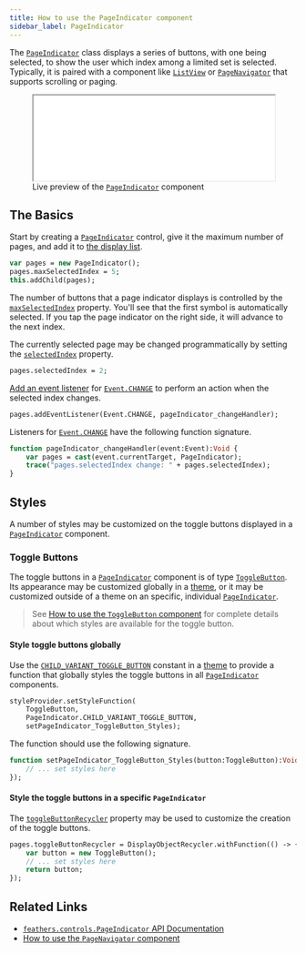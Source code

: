```yaml
---
title: How to use the PageIndicator component
sidebar_label: PageIndicator
---
```


The [`PageIndicator`](https://api.feathersui.com/current/feathers/controls/PageIndicator.html) class displays a series of buttons, with one being selected, to show the user which index among a limited set is selected. Typically, it is paired with a component like [`ListView`](./list-view.md) or [`PageNavigator`](./page-navigator.md) that supports scrolling or paging.

<figure>
<iframe src="/learn/haxe-openfl/samples/page-indicator.html" width="100%" height="150"></iframe>
<figcaption>Live preview of the <a href="https://api.feathersui.com/current/feathers/controls/PageIndicator.html"><code>PageIndicator</code></a> component</figcaption>
</figure>

## The Basics

Start by creating a [`PageIndicator`](https://api.feathersui.com/current/feathers/controls/PageIndicator.html) control, give it the maximum number of pages, and add it to [the display list](https://books.openfl.org/openfl-developers-guide/display-programming/basics-of-display-programming.html).

```hx
var pages = new PageIndicator();
pages.maxSelectedIndex = 5;
this.addChild(pages);
```

The number of buttons that a page indicator displays is controlled by the [`maxSelectedIndex`](https://api.feathersui.com/current/feathers/controls/PageIndicator.html#maxSelectedIndex) property. You'll see that the first symbol is automatically selected. If you tap the page indicator on the right side, it will advance to the next index.

The currently selected page may be changed programmatically by setting the [`selectedIndex`](https://api.feathersui.com/current/feathers/controls/PageIndicator.html#selectedIndex) property.

```hx
pages.selectedIndex = 2;
```

[Add an event listener](https://books.openfl.org/openfl-developers-guide/handling-events/basics-of-handling-events.html) for [`Event.CHANGE`](https://api.openfl.org/openfl/events/Event.html#CHANGE) to perform an action when the selected index changes.

```hx
pages.addEventListener(Event.CHANGE, pageIndicator_changeHandler);
```

Listeners for [`Event.CHANGE`](https://api.openfl.org/openfl/events/Event.html#CHANGE) have the following function signature.

```hx
function pageIndicator_changeHandler(event:Event):Void {
    var pages = cast(event.currentTarget, PageIndicator);
    trace("pages.selectedIndex change: " + pages.selectedIndex);
}
```

## Styles

A number of styles may be customized on the toggle buttons displayed in a [`PageIndicator`](https://api.feathersui.com/current/feathers/controls/PageIndicator.html) component.

### Toggle Buttons

The toggle buttons in a [`PageIndicator`](https://api.feathersui.com/current/feathers/controls/PageIndicator.html) component is of type [`ToggleButton`](./toggle-button.md). Its appearance may be customized globally in a [theme](./themes.md), or it may be customized outside of a theme on an specific, individual [`PageIndicator`](https://api.feathersui.com/current/feathers/controls/PageIndicator.html).

> See [How to use the `ToggleButton` component](./toggle-button.md#styles) for complete details about which styles are available for the toggle button.

#### Style toggle buttons globally

Use the [`CHILD_VARIANT_TOGGLE_BUTTON`](https://api.feathersui.com/current/feathers/controls/PageIndicator.html#CHILD_VARIANT_TOGGLE_BUTTON) constant in a [theme](./themes.md) to provide a function that globally styles the toggle buttons in all [`PageIndicator`](https://api.feathersui.com/current/feathers/controls/PageIndicator.html) components.

```hx
styleProvider.setStyleFunction(
    ToggleButton,
    PageIndicator.CHILD_VARIANT_TOGGLE_BUTTON,
    setPageIndicator_ToggleButton_Styles);
```

The function should use the following signature.

```hx
function setPageIndicator_ToggleButton_Styles(button:ToggleButton):Void {
    // ... set styles here
});
```

#### Style the toggle buttons in a specific `PageIndicator`

The [`toggleButtonRecycler`](https://api.feathersui.com/current/feathers/controls/PageIndicator.html#toggleButtonRecycler) property may be used to customize the creation of the toggle buttons.

```hx
pages.toggleButtonRecycler = DisplayObjectRecycler.withFunction(() -> {
    var button = new ToggleButton();
    // ... set styles here
    return button;
});
```

## Related Links

- [`feathers.controls.PageIndicator` API Documentation](https://api.feathersui.com/current/feathers/controls/PageIndicator.html)
- [How to use the `PageNavigator` component](./page-navigator.md)
